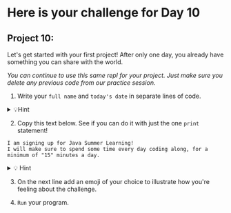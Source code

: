 # Here is your challenge for Day 10

## Project 10: 

Let's get started with your first project! After only one day, you already have something you can share with the world.

*You can continue to use this same repl for your project. Just make sure you delete any previous code from our practice session.*

1. Write your `full name` and `today's date` in separate lines of code.

<details><summary> 💡Hint </summary> 

Don't forget `""` and `()` when creating your print statements.
</details>

2. Copy this text below. See if you can do it with just the one `print` statement!
```
I am signing up for Java Summer Learning!
I will make sure to spend some time every day coding along, for a minimum of "15" minutes a day.
```
<details> <summary>💡 Hint </summary>

Remeber to check your index that can also be a problem

</details>

3. On the next line add an emoji of your choice to illustrate how you're feeling about the challenge.

4. `Run` your program.
